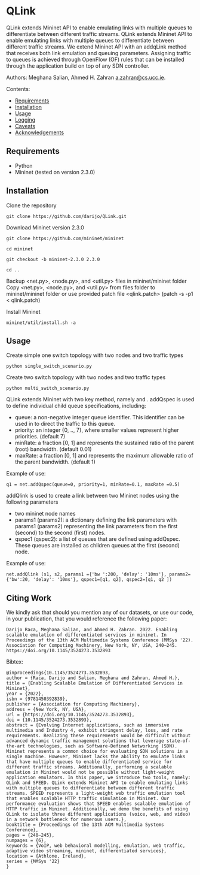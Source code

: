 # QLink
QLink extends Mininet API to enable emulating links with multiple queues to differentiate between different traffic streams. QLink extends Mininet API to enable emulating links with multiple queues to differentiate between different traffic streams. We extend Mininet API with an addqLink method that receives both link emulation and queuing parameters. Assigning traffic to queues is achieved through OpenFlow (OF) rules that can be installed through the application build on top of any SDN controller.

Authors: Meghana Salian, Ahmed H. Zahran <a.zahran@cs.ucc.ie>.

Contents:

- [Requirements](#requirements)
- [Installation](#installation)
- [Usage](#usage)
- [Logging](#logging)
- [Caveats](#caveats)
- [Acknowledgements](#acknowledgements)


## Requirements

- Python
- Mininet (tested on version 2.3.0)


## Installation

Clone the repository
	
	git clone https://github.com/darijo/QLink.git

	
Download Mininet version 2.3.0

	git clone https://github.com/mininet/mininet

	cd mininet
	
	git checkout -b mininet-2.3.0 2.3.0

	cd ..
	
Backup <net.py>, <node.py>, and <util.py> files in mininet/mininet folder
Copy <net.py>, <node.py>, and <util.py> from files folder to mininet/mininet folder or use provided patch file <qlink.patch> (patch -s -p1 < qlink.patch)

Install Mininet 

	mininet/util/install.sh -a

## Usage

Create simple one switch topology with two nodes and two traffic types

	python single_switch_scenario.py
	
Create two switch topology with two nodes and two traffic types

	python multi_switch_scenario.py

QLink extends Mininet with two key method, namely <addQSpec> and <addQLink>. addQspec is used to define individual child queue specifications, including:

 - queue: a non-negative integer queue identifier. This identifier can be used in to direct the traffic to this queue.
 - priority: an integer {0, .., 7}, where smaller values represent higher priorities. (default 7)
 - minRate: a fraction [0, 1] and represents the sustained ratio of the parent (root) bandwidth. (default 0.01)
 - maxRate: a fraction [0, 1] and represents the maximum allowable ratio of the parent bandwidth. (default 1)
 
Example of use:

	q1 = net.addQspec(queue=0, priority=1, minRate=0.1, maxRate =0.5)
	

 
addQlink is used to create a link between two Mininet nodes using the following parameters

- two mininet node names
- params1 (params2): a dictionary defining the link parameters with params1 (params2) representing the link parameters from the first (second) to the second (first) nodes.
- qspec1 (qspec2): a list of queues that are defined using addQspec. These queues are installed as children queues at the first (second) node.

Example of use:

	net.addQlink (s1, s2, params1 ={'bw ':200, 'delay': '10ms'}, params2={'bw':20, 'delay': '10ms'}, qspec1=[q1, q2], qspec2=[q1, q2 ])


## Citing Work
	
We kindly ask that should you mention any of our datasets, or use our code, in your publication, that you would reference the following paper:
	
	Darijo Raca, Meghana Salian, and Ahmed H. Zahran. 2022. Enabling scalable emulation of differentiated services in mininet. In Proceedings of the 13th ACM Multimedia Systems Conference (MMSys '22). Association for Computing Machinery, New York, NY, USA, 240–245. https://doi.org/10.1145/3524273.3532893
	
Bibtex:
	
```
@inproceedings{10.1145/3524273.3532893,
author = {Raca, Darijo and Salian, Meghana and Zahran, Ahmed H.},
title = {Enabling Scalable Emulation of Differentiated Services in Mininet},
year = {2022},
isbn = {9781450392839},
publisher = {Association for Computing Machinery},
address = {New York, NY, USA},
url = {https://doi.org/10.1145/3524273.3532893},
doi = {10.1145/3524273.3532893},
abstract = {Evolving Internet applications, such as immersive multimedia and Industry 4, exhibit stringent delay, loss, and rate requirements. Realizing these requirements would be difficult without advanced dynamic traffic management solutions that leverage state-of-the-art technologies, such as Software-Defined Networking (SDN). Mininet represents a common choice for evaluating SDN solutions in a single machine. However, Mininet lacks the ability to emulate links that have multiple queues to enable differentiated service for different traffic streams. Additionally, performing a scalable emulation in Mininet would not be possible without light-weight application emulators. In this paper, we introduce two tools, namely: QLink and SPEED. QLink extends Mininet API to enable emulating links with multiple queues to differentiate between different traffic streams. SPEED represents a light-weight web traffic emulation tool that enables scalable HTTP traffic simulation in Mininet. Our performance evaluation shows that SPEED enables scalable emulation of HTTP traffic in Mininet. Additionally, we demo the benefits of using QLink to isolate three different applications (voice, web, and video) in a network bottleneck for numerous users.},
booktitle = {Proceedings of the 13th ACM Multimedia Systems Conference},
pages = {240–245},
numpages = {6},
keywords = {VoIP, web behavioral modelling, emulation, web traffic, adaptive video streaming, mininet, differentiated services},
location = {Athlone, Ireland},
series = {MMSys '22}
}	
```
